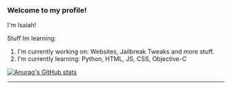 ### Welcome to my profile!
I'm Isaiah! 

Stuff Im learning:
1. I'm currently working on: Websites, Jailbreak Tweaks and more stuff. 
2. I'm currently learning: Python, HTML, JS, CSS, Objective-C

[![Anurag's GitHub stats](https://github-readme-stats.vercel.app/api?username=isaiahangnakak)](https://github.com/anuraghazra/github-readme-stats)

------------
